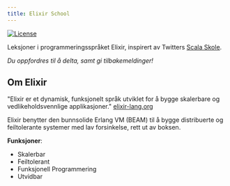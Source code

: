 ```yaml
---
title: Elixir School
---
```


[![License](//img.shields.io/badge/license-MIT-brightgreen.svg)](http://opensource.org/licenses/MIT)

Leksjoner i programmeringsspråket Elixir, inspirert av Twitters [Scala Skole](http://twitter.github.io/scala_school/).


_Du oppfordres til å delta, samt gi tilbakemeldinger!_

## Om Elixir

"Elixir er et dynamisk, funksjonelt språk utviklet for å bygge skalerbare og vedlikeholdsvennlige applikasjoner." [elixir-lang.org](http://elixir-lang.org/)


Elixir benytter den bunnsolide Erlang VM (BEAM) til å bygge distribuerte og feiltolerante systemer med lav forsinkelse, rett ut av boksen.

__Funksjoner__:

+ Skalerbar
+ Feiltolerant
+ Funksjonell Programmering
+ Utvidbar
